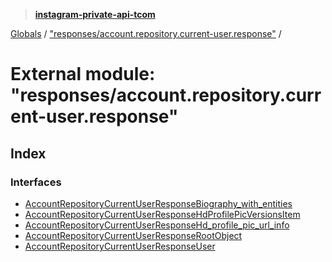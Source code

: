 > **[instagram-private-api-tcom](../README.md)**

[Globals](../README.md) / ["responses/account.repository.current-user.response"](_responses_account_repository_current_user_response_.md) /

# External module: "responses/account.repository.current-user.response"

## Index

### Interfaces

* [AccountRepositoryCurrentUserResponseBiography_with_entities](../interfaces/_responses_account_repository_current_user_response_.accountrepositorycurrentuserresponsebiography_with_entities.md)
* [AccountRepositoryCurrentUserResponseHdProfilePicVersionsItem](../interfaces/_responses_account_repository_current_user_response_.accountrepositorycurrentuserresponsehdprofilepicversionsitem.md)
* [AccountRepositoryCurrentUserResponseHd_profile_pic_url_info](../interfaces/_responses_account_repository_current_user_response_.accountrepositorycurrentuserresponsehd_profile_pic_url_info.md)
* [AccountRepositoryCurrentUserResponseRootObject](../interfaces/_responses_account_repository_current_user_response_.accountrepositorycurrentuserresponserootobject.md)
* [AccountRepositoryCurrentUserResponseUser](../interfaces/_responses_account_repository_current_user_response_.accountrepositorycurrentuserresponseuser.md)